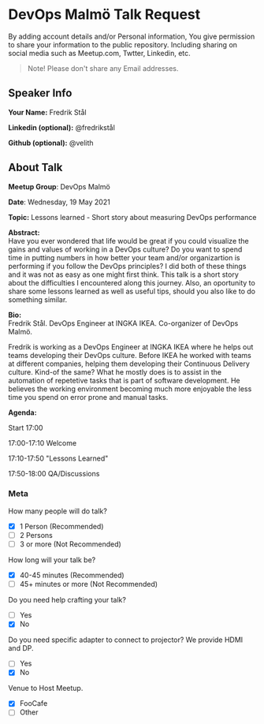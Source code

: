 # DevOps Malmö Talk Request
By adding account details and/or Personal information, You give permission to share your information to the public repository.
Including sharing on social media such as Meetup.com, Twtter, Linkedin, etc.
> Note! Please don't share any Email addresses.

## Speaker Info

**Your Name:** Fredrik Stål

**Linkedin (optional):** @fredrikstål

**Github (optional):** @velith

## About Talk

**Meetup Group**: DevOps Malmö

**Date**: Wednesday, 19 May 2021

**Topic:** Lessons learned - Short story about measuring DevOps performance

**Abstract:**<br/>
Have you ever wondered that life would be great if you could visualize the gains and values of working in a DevOps culture? Do you want to spend time in putting numbers in how better your team and/or organizartion is performing if you follow the DevOps principles? I did both of these things and it was not as easy as one might first think. This talk is a short story about the difficulties I encountered along this journey. Also, an oportunity to share some lessons learned as well as useful tips, should you also like to do something similar.

**Bio:**<br/>
Fredrik Stål.
DevOps Engineer at INGKA IKEA.
Co-organizer of DevOps Malmö.

Fredrik is working as a DevOps Engineer at INGKA IKEA where he helps out teams developing their DevOps culture. Before IKEA he worked with teams at different companies, helping them developing their Continuous Delivery culture. Kind-of the same? What he mostly does is to assist in the automation of repetetive tasks that is part of software development. He believes the working environment becoming much more enjoyable the less time you spend on error prone and manual tasks.

**Agenda:**<br/>

Start 17:00

17:00-17:10 Welcome

17:10-17:50 "Lessons Learned"

17:50-18:00 QA/Discussions

### Meta

How many people will do talk?
- [x] 1 Person (Recommended)
- [ ] 2 Persons
- [ ] 3 or more (Not Recommended)

How long will your talk be?
- [x] 40-45 minutes (Recommended)
- [ ] 45+ minutes or more (Not Recommended)

Do you need help crafting your talk?
- [ ] Yes
- [x] No

Do you need specific adapter to connect to projector? We provide HDMI and DP.
- [ ] Yes
- [x] No

Venue to Host Meetup.
- [x] FooCafe
- [ ] Other
